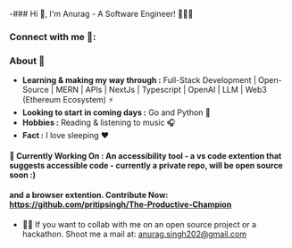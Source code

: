 -### Hi 👋, I'm Anurag  - A Software Engineer! 👩🏾‍💻



<h3 align="left">Connect with me 📲:</h3>
<p align="left">
<a href="https://twitter.com/im_anurag24" target="blank"></a>
<a href="https://www.linkedin.com/in/anuragsingh202" target="blank"></a>

</p>

### About 🌷

-  **Learning & making my way through :** Full-Stack Development | Open-Source | MERN | APIs | NextJs | Typescript | OpenAI | LLM | Web3 (Ethereum Ecosystem)  :zap:
-   **Looking to start in coming days :** Go and Python 🐞
-  **Hobbies :** Reading & listening to music :headphones:
-  **Fact :** I love sleeping :heart:

#### 🦄 Currently Working On : An accessibility tool - a vs code extention that suggests accessible code - currently a private repo, will be open source soon :)
#### and a browser extention. Contribute Now:  https://github.com/pritipsingh/The-Productive-Champion




- 👯‍♀️ If you want to collab with me on an open source project or a hackathon. Shoot me a mail at: anurag.singh202@gmail.com



<!---
AnuragS202/AnuragS202 is a ✨ special ✨ repository because its `README.md` (this file) appears on your GitHub profile.
You can click the Preview link to take a look at your changes.
--->
